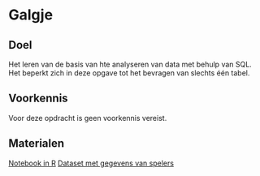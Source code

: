 # Galgje

## Doel

Het leren van de basis van hte analyseren van data met behulp van SQL. Het beperkt zich in deze opgave tot het bevragen van slechts één tabel.

## Voorkennis

Voor deze opdracht is geen voorkennis vereist.

## Materialen

[Notebook in R](/notebook/galgje.Rmd)
[Dataset met gegevens van spelers](/dataset/Galgje.xlsx)
